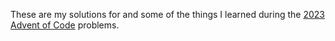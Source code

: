 These are my solutions for and some of the things I learned during the [2023 Advent of Code](https://adventofcode.com/) problems.